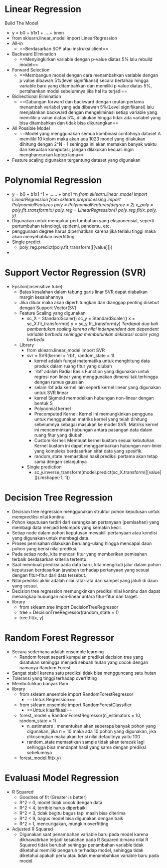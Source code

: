 # Linear Regression
Build The Model
- y = b0 + b1x1 + ....+ bnxn
- from sklearn.linear_model import LinearRegression
- All-in 
	- ==Berdasarkan SOP atau instruksi client==
- Backward Elimination 
	- ==Menyingkirkan variable dengan p-value diatas 5% lalu rebuild model==
- Forward Selection 
	- ==Membangun model dengan cara menambahkan variable dengan p value dibawah 5%(level signifikansi) secara bertahap hingga variable baru yang ditambahkan dan memiliki p value diatas 5%, pertahankan model sebelumnya jika  hal itu terjadi==
- Bidirectional Elimination 
	- ==Gabungan forward dan backward dengan urutan pertama menambah variabel yang ada dibawah 5%(Level signifikansi) lalu menjalankan backward dengan mengeliminasi setiap variable yang memiliki p value diatas 5%, dilakukan hingga tidak ada variabel yang bisa ditambahkan dan tidak bisa dikurangkan==
- All Possible Model 
	- ==Model yang menggunakan semua kombinasi contohnya dataset A memiliki 10 kolom maka akan ada 1023 model yang dilakukan dihitung dengan 2^N - 1 sehingga ini akan memakan banyak waktu dan kekuatan komputasi, jangan dilakukan kecuali ingin menghancurkan laptop lama==
- Feature scaling digunakan tergantung dataset yang digunakan


# Polynomial Regression
- y = b0 + b1x1 ^1 + ...... + bnx1 ^n
*from sklearn.linear_model import LinearRegression
from sklearn.preprocessing import PolynomialFeatures
poly = PolynomialFeatures(degree = 2)
x_poly = poly.fit_transform(x)
poly_reg = LinearRegression()
poly_reg.fit(x_poly, y)*
- Digunakan untuk mengukur pertumbuhan yang eksponensial, seperti pertumbuhan teknologi, epidemi, pandemu, etc.
- penggunaan degree harus diperhatikan karena jika terlalu tinggi maka akan menyebabkan overfitting
- Single predict 
	- poly_reg.predict(poly.fit_transform([[value]]))
- 



# Support Vector Regression (SVR)
- Epsilon(insensitive tube)
	- Batas kesalahan dalam tabung garis linar SVR dapat diabaikan margin kesalahannya 
	- Jika diluar maka akan diperhitungkan dan dianggap penting disebut dengan Support Vector(SV)
	- Feature Scaling yang digunakan 
		- sc_X = StandardScaler() 
		  sc_y = StandardScaler() 
		  x = sc_X.fit_transform(x) 
		  y = sc_y.fit_transform(y)
		  *Terdapat dua kali pembentukan scaling karena nilai indenpendent dan dependent variable berbeda sehingga membutuhkan deklarasi scaler yang berbeda*
	- Library
		- from sklearn.linear_model import SVR
		- svr = SVR(kernel = 'rbf', random_state = 1)
			- kernel adalah fungsi matematika untuk menghitung data produk dalam ruang fitur yang diubah
			- 'rbf' adalah Radial Basis Function yang digunakan untuk regresi non linear yang menggunakan dimensi tak terhingga dengan rumus gaussian
			- selain rbf ada kernel lain seperti kernel linear yang digunakan untuk SVR linear
			- kernel Sigmoid memodelkan hubungan non-linear dengan bentuk S
			- Polynomial kernel
			- Precomputed Kernel: Kernel ini memungkinkan pengguna untuk menggunakan matriks kernel yang telah dihitung sebelumnya sebagai masukan ke model SVR. Matriks kernel ini mencerminkan hubungan antara pasangan data dalam ruang fitur yang diubah.
			- Custom Kernel: Membuat kernel kustom sesuai kebutuhan. Kernel kustom ini dapat menggambarkan hubungan non-linier yang kompleks berdasarkan sifat data yang spesifik.
			- random_state memastikan hasil prediksi pertama akan tetap sama dengan selanjutnya
		- Single prediction
			- sc_y.inverse_transform(model.predict(sc_X.transform([[value]])).reshape(-1, 1))

# Decision Tree Regression
- Decision tree regression menggunakan struktur pohon keputusan untuk memprediksi nilai kontinu.
- Pohon keputusan terdiri dari serangkaian pertanyaan (pemisahan) yang membagi data menjadi kelompok yang semakin kecil.
- Setiap node dalam pohon keputusan mewakili pertanyaan atau kondisi yang digunakan untuk membagi data.
- Proses pemisahan dilakukan berulang-ulang hingga mencapai daun pohon yang berisi nilai prediksi.
- Pada setiap node, kita mencari fitur yang memberikan pemisahan terbaik berdasarkan kriteria tertentu.
- Saat membuat prediksi pada data baru, kita mengikuti jalur dalam pohon keputusan berdasarkan jawaban terhadap pertanyaan yang sesuai dengan fitur-fitur dari data tersebut.
- Nilai prediksi akhir adalah nilai rata-rata dari sampel yang jatuh di daun yang sesuai.
- Decision tree regression memungkinkan prediksi nilai kontinu dan dapat menangkap hubungan non-linear antara fitur-fitur dan target.
- library
	- from sklearn.tree import DecisionTreeRegressor
	- tree = DecisionTreeRegressor(random_state = 1)
	- tree.fit(x, y)

# Random Forest Regressor
- Secara sederhana adalah ensemble learning
	- Random forest seperti kumpulan prediksi decision tree yang disatukan sehingga menjadi sebuah hutan yang cocok dengan namanya Random Forest
- Sangat stabil karena satu prediksi tidak bisa mengguncang satu hutan
- Toleransi yang tinggi terhadap overfitting
- Membutuhkan banyak Ram
- library
	- from sklearn.ensemble import RandomForestRegressor
		- ==Untuk Regression==
	- from sklearn.ensemble import RandomForestClassifier
		- ==Untuk klasifikasi==
	- forest_model = RandomForestRegressor(n_estimators = 10, random_state = 1)
		- n_estimators : menentukan akan seberapa banyak pohon yang digunakan, jika n = 10 maka ada 10 pohon yang digunakan, jika dikosongkan maka akan terisi nilai defaultnya yaitu 100
		- random_state memastikan sample tidak akan teracak lagi sehingga bisa mendapat hasil yang sama dengan prediksi sebelumnya
	- forest_model.fit(x,y)

# Evaluasi Model Regression
- R Squared
	- Goodnes of fit (Greater is better)
	- R^2 = 0, model tidak cocok dengan data
	- R^2 < 4, terrible harus diperbaiki
	- R^2 < 3, tidak begitu bagus tapi masih bisa diterima
	- R^2 < 9, bagus model bisa digunakan dengan baik
	- R^2 = 1, mencurigakan, mungkin overfitting
- Adjusted R Squared
	- Digunakan saat penambahan variable baru pada model karena dikhawatirkan terjadi kesalahan pada R Squared dimana nilai R Squared tidak berubah sehingga penambahan variable tidak diketahui memiliki pengaruh terhadap model, sehingga tidak diketahui apakah perlu atau tidak menambahkan variable baru pada model
